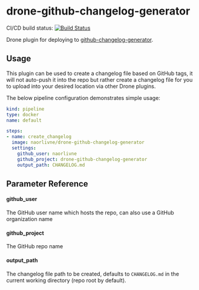 # drone-github-changelog-generator

CI/CD build status: [![Build Status](https://cloud.drone.io/api/badges/naorlivne/drone-github-changelog-generator/status.svg)](https://cloud.drone.io/naorlivne/drone-github-changelog-generator)

Drone plugin for deploying to [github-changelog-generator](https://github.com/github-changelog-generator/github-changelog-generator).

## Usage

This plugin can be used to create a changelog file based on GitHub tags, it will not auto-push it into the repo but rather create a changelog file for you to upload into your desired location via other Drone plugins.

The below pipeline configuration demonstrates simple usage:

```yaml
kind: pipeline
type: docker
name: default

steps:
- name: create_changelog
  image: naorlivne/drone-github-changelog-generator
  settings:
    github_user: naorlivne
    github_project: drone-github-changelog-generator
    output_path: CHANGELOG.md
```

## Parameter Reference

#### github_user

The GitHub user name which hosts the repo, can also use a GitHub organization name

#### github_project

The GitHub repo name

#### output_path

The changelog file path to be created, defaults to `CHANGELOG.md` in the current working directory (repo root by default).
